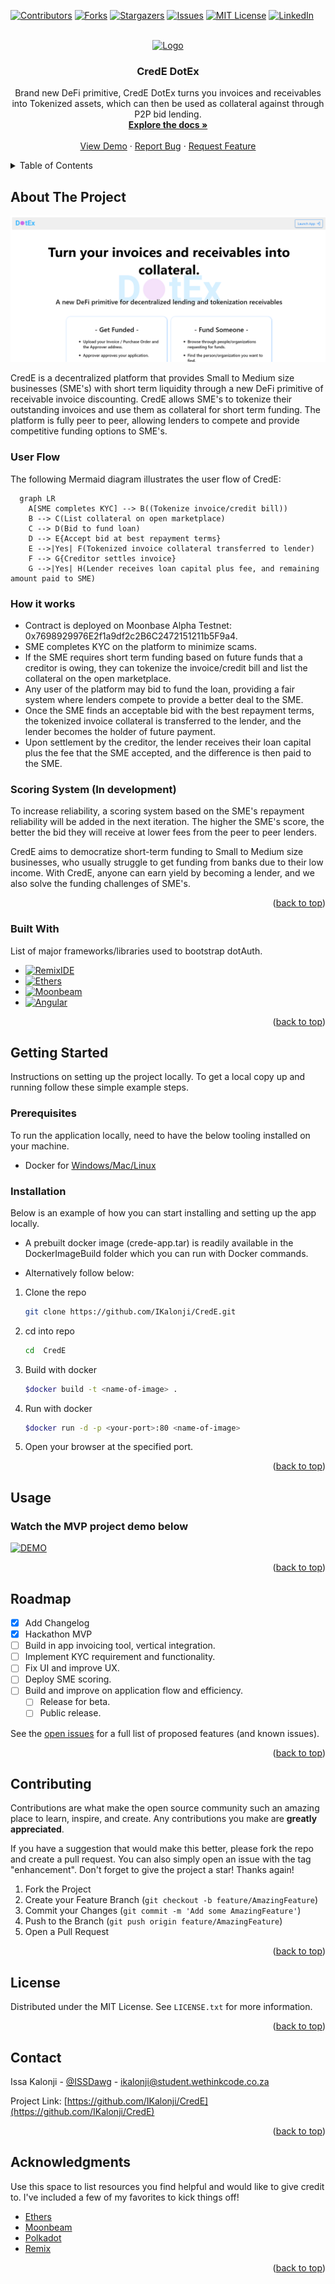 <a name="readme-top"></a>

[![Contributors][contributors-shield]][contributors-url]
[![Forks][forks-shield]][forks-url]
[![Stargazers][stars-shield]][stars-url]
[![Issues][issues-shield]][issues-url]
[![MIT License][license-shield]][license-url]
[![LinkedIn][linkedin-shield]][linkedin-url]



<!-- PROJECT LOGO -->
<br />
<div align="center">
  <a href="https://github.com/IKalonji/CredE">
    <img src="../CredE/CredE/src/assets/dotex512x216.png" alt="Logo" width="80" height="80">
  </a>

  <h3 align="center">CredE DotEx</h3>

  <p align="center">
    Brand new DeFi primitive, CredE DotEx turns you invoices and receivables into Tokenized assets, which can then be used as collateral against through P2P bid lending.
    <br />
    <a href="https://github.com/IKalonji/CredE"><strong>Explore the docs »</strong></a>
    <br />
    <br />
    <a href="https://youtu.be/jPmPWWrZUmA">View Demo</a>
    ·
    <a href="https://github.com/IKalonji/CredE/issues">Report Bug</a>
    ·
    <a href="https://github.com/IKalonji/CredE/issues">Request Feature</a>
  </p>
</div>



<!-- TABLE OF CONTENTS -->
<details>
  <summary>Table of Contents</summary>
  <ol>
    <li>
      <a href="#about-the-project">About The Project</a>
      <ul>
        <li><a href="#built-with">Built With</a></li>
      </ul>
    </li>
    <li>
      <a href="#getting-started">Getting Started</a>
      <ul>
        <li><a href="#prerequisites">Prerequisites</a></li>
        <li><a href="#installation">Installation</a></li>
      </ul>
    </li>
    <li><a href="#usage">Usage</a></li>
    <li><a href="#roadmap">Roadmap</a></li>
    <li><a href="#contributing">Contributing</a></li>
    <li><a href="#license">License</a></li>
    <li><a href="#contact">Contact</a></li>
    <li><a href="#acknowledgments">Acknowledgments</a></li>
  </ol>
</details>



<!-- ABOUT THE PROJECT -->
## About The Project

[![Product Name Screen Shot][product-screenshot]](./screenshots/home.png)

CredE is a decentralized platform that provides Small to Medium size businesses (SME's) with short term liquidity through a new DeFi primitive of receivable invoice discounting. CredE allows SME's to tokenize their outstanding invoices and use them as collateral for short term funding. The platform is fully peer to peer, allowing lenders to compete and provide competitive funding options to SME's.

### User Flow

The following Mermaid diagram illustrates the user flow of CredE:

```mermaid
  graph LR
    A[SME completes KYC] --> B((Tokenize invoice/credit bill))
    B --> C(List collateral on open marketplace)
    C --> D(Bid to fund loan)
    D --> E{Accept bid at best repayment terms}
    E -->|Yes| F(Tokenized invoice collateral transferred to lender)
    F --> G{Creditor settles invoice}
    G -->|Yes| H(Lender receives loan capital plus fee, and remaining amount paid to SME)
```

### How it works
* Contract is deployed on Moonbase Alpha Testnet: 0x7698929976E2f1a9df2c2B6C2472151211b5F9a4.
* SME completes KYC on the platform to minimize scams.
* If the SME requires short term funding based on future funds that a creditor is owing, they can tokenize the invoice/credit bill and list the collateral on the open marketplace.
* Any user of the platform may bid to fund the loan, providing a fair system where lenders compete to provide a better deal to the SME.
* Once the SME finds an acceptable bid with the best repayment terms, the tokenized invoice collateral is transferred to the lender, and the lender becomes the holder of future payment.
* Upon settlement by the creditor, the lender receives their loan capital plus the fee that the SME accepted, and the difference is then paid to the SME.

### Scoring System (In development)

To increase reliability, a scoring system based on the SME's repayment reliability will be added in the next iteration. The higher the SME's score, the better the bid they will receive at lower fees from the peer to peer lenders.

CredE aims to democratize short-term funding to Small to Medium size businesses, who usually struggle to get funding from banks due to their low income. With CredE, anyone can earn yield by becoming a lender, and we also solve the funding challenges of SME's.


<p align="right">(<a href="#readme-top">back to top</a>)</p>



### Built With

List of major frameworks/libraries used to bootstrap dotAuth.

* [![RemixIDE][remix.ethereum.org]][Remix-url]
* [![Ethers][Ethers.js]][Ethers-url]
* [![Moonbeam][Moonbeam.network]][Moonbeam-url]
* [![Angular][Angular.io]][Angular-url]

<p align="right">(<a href="#readme-top">back to top</a>)</p>


## Getting Started

Instructions on setting up the project locally.
To get a local copy up and running follow these simple example steps.

### Prerequisites

To run the application locally, need to have the below tooling installed on your machine.

* Docker for [Windows/Mac/Linux](https://docs.docker.com/get-docker/)


### Installation

Below is an example of how you can start installing and setting up the app locally.

* A prebuilt docker image (crede-app.tar) is readily available in the DockerImageBuild folder which you can run with Docker commands.

* Alternatively follow below:

1. Clone the repo
   ```sh
   git clone https://github.com/IKalonji/CredE.git
   ```
3. cd into repo
   ```sh
   cd  CredE
   ```
4. Build with docker
   ```sh
   $docker build -t <name-of-image> .
   ```
5. Run with docker
   ```sh
   $docker run -d -p <your-port>:80 <name-of-image>
   ```
6. Open your browser at the specified port.

<p align="right">(<a href="#readme-top">back to top</a>)</p>


## Usage

### Watch the MVP project demo below

[![DEMO](https://img.youtube.com/vi/jPmPWWrZUm/0.jpg)](https://youtu.be/jPmPWWrZUmA)

<p align="right">(<a href="#readme-top">back to top</a>)</p>

## Roadmap

- [x] Add Changelog
- [x] Hackathon MVP
- [ ] Build in app invoicing tool, vertical integration.
- [ ] Implement KYC requirement and functionality.
- [ ] Fix UI and improve UX.
- [ ] Deploy SME scoring.
- [ ] Build and improve on application flow and efficiency.
    - [ ] Release for beta.
    - [ ] Public release.

See the [open issues](https://github.com/IKalonji/CredE/issues) for a full list of proposed features (and known issues).

<p align="right">(<a href="#readme-top">back to top</a>)</p>

## Contributing

Contributions are what make the open source community such an amazing place to learn, inspire, and create. Any contributions you make are **greatly appreciated**.

If you have a suggestion that would make this better, please fork the repo and create a pull request. You can also simply open an issue with the tag "enhancement".
Don't forget to give the project a star! Thanks again!

1. Fork the Project
2. Create your Feature Branch (`git checkout -b feature/AmazingFeature`)
3. Commit your Changes (`git commit -m 'Add some AmazingFeature'`)
4. Push to the Branch (`git push origin feature/AmazingFeature`)
5. Open a Pull Request

<p align="right">(<a href="#readme-top">back to top</a>)</p>



<!-- LICENSE -->
## License

Distributed under the MIT License. See `LICENSE.txt` for more information.

<p align="right">(<a href="#readme-top">back to top</a>)</p>



<!-- CONTACT -->
## Contact

Issa Kalonji - [@ISSDawg](https://twitter.com/ISSDawg) - ikalonji@student.wethinkcode.co.za

Project Link: [https://github.com/IKalonji/CredE](https://github.com/IKalonji/CredE)

<p align="right">(<a href="#readme-top">back to top</a>)</p>



<!-- ACKNOWLEDGMENTS -->
## Acknowledgments

Use this space to list resources you find helpful and would like to give credit to. I've included a few of my favorites to kick things off!

* [Ethers](https://docs.ethers.org/v6/)
* [Moonbeam](https://docs.moonbeam.network/)
* [Polkadot](https://polkadot.network/)
* [Remix](https://remix.ethereum.org/)

<p align="right">(<a href="#readme-top">back to top</a>)</p>



<!-- MARKDOWN LINKS & IMAGES -->
<!-- https://www.markdownguide.org/basic-syntax/#reference-style-links -->
[contributors-shield]: https://img.shields.io/github/contributors/IKalonji/CredE.svg?style=for-the-badge
[contributors-url]: https://github.com/IKalonji/CredE/graphs/contributors
[forks-shield]: https://img.shields.io/github/forks/IKalonji/CredE.svg?style=for-the-badge
[forks-url]: https://github.com/IKalonji/CredE/network/members
[stars-shield]: https://img.shields.io/github/stars/IKalonji/CredE.svg?style=for-the-badge
[stars-url]: https://github.com/IKalonji/CredE/stargazers
[issues-shield]: https://img.shields.io/github/issuesIKalonji/CredE.svg?style=for-the-badge
[issues-url]: https://github.com/IKalonji/CredE/issues
[license-shield]: https://img.shields.io/github/license/IKalonji/CredE.svg?style=for-the-badge
[license-url]: https://github.com/IKalonji/CredE/blob/master/LICENSE.txt
[linkedin-shield]: https://img.shields.io/badge/-LinkedIn-black.svg?style=for-the-badge&logo=linkedin&colorB=555
[linkedin-url]: https://www.linkedin.com/in/issa-kalonji-b301851ba/
[product-screenshot]: screenshots/home.png
[moonbeam.network]: https://img.shields.io/badge/moonbeam-000000?style=for-the-badge&logo=remixethereum&logoColor=white
[Moonbeam-url]: https://docs.moonbeam.network/
[remix.ethereum.org]: https://img.shields.io/badge/remix-000000?style=for-the-badge&logo=remixethereum&logoColor=white
[Remix-url]: https://remix.ethereum.org/
[Ethers.js]: https://img.shields.io/badge/Ethers.js-000500?style=for-the-badge&logo=ethers&logoColor=blue
[Ethers-url]: https://docs.ethers.org/v6/
[Angular.io]: https://img.shields.io/badge/Angular-DD0031?style=for-the-badge&logo=angular&logoColor=white
[Angular-url]: https://angular.io/ 
